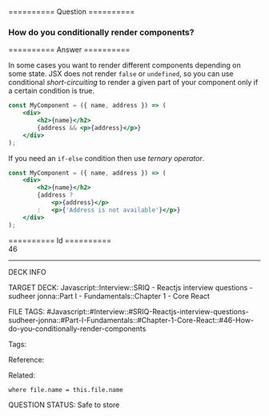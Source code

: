 ========== Question ==========  

### How do you conditionally render components?  

========== Answer ==========  

In some cases you want to render different components depending on some state. JSX does not render `false` or `undefined`, so you can use conditional _short-circuiting_ to render a given part of your component only if a certain condition is true.

```jsx
const MyComponent = ({ name, address }) => (
    <div>
        <h2>{name}</h2>
        {address && <p>{address}</p>}
    </div>
);
```

If you need an `if-else` condition then use _ternary operator_.

```jsx
const MyComponent = ({ name, address }) => (
    <div>
        <h2>{name}</h2>
        {address ?
            <p>{address}</p>
        :   <p>{'Address is not available'}</p>}
    </div>
);
```

========== Id ==========  
46

---

DECK INFO

TARGET DECK: Javascript::Interview::SRIQ - Reactjs interview questions - sudheer jonna::Part I - Fundamentals::Chapter 1 - Core React

FILE TAGS: #Javascript::#Interview::#SRIQ-Reactjs-interview-questions-sudheer-jonna::#Part-I-Fundamentals::#Chapter-1-Core-React::#46-How-do-you-conditionally-render-components

Tags:

Reference:

Related:

```dataview
where file.name = this.file.name
```

QUESTION STATUS: Safe to store
